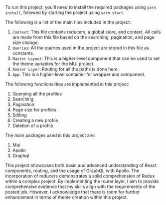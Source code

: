 
To run this project, you'll need to install the required packages using `yarn install`, followed by starting the project using `yarn start`.

The following is a list of the main files included in the project:

1. `Context`: This file contains reducers, a global store, and context. All calls are made from this file based on the searching, pagination, and page size change.
2. `Queries`: All the queries used in the project are stored in this file as constants.
3. `Master Layout`: This is a higher-level component that can be used to set the theme variables for the MUI project.
4. `Router Layer`: Routing for all the paths is done here.
5. `App`: This is a higher-level container for wrapper and component.

The following functionalities are implemented in this project:

1. Querying all the profiles
2. Searching
3. Pagination
4. Page size for profiles
5. Editing
6. Creating a new profile
7. Deletion of a profile

The main packages used in this project are:

1. Mui
2. Apollo
3. Graphql

This project showcases both basic and advanced understanding of React components, routing, and the usage of GraphQL with Apollo. The incorporation of reducers demonstrates a solid comprehension of Redux within a complex project. By implementing the router layer, I aim to provide comprehensive evidence that my skills align with the requirements of the posted job. However, I acknowledge that there is room for further enhancement in terms of theme creation within this project.

